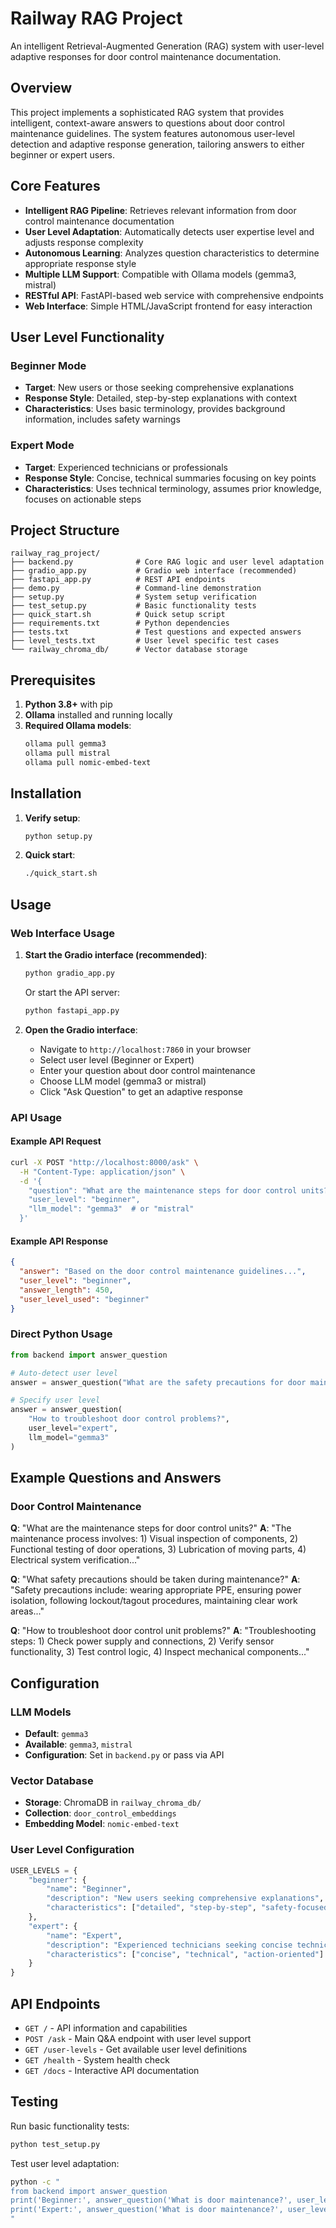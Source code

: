 # Railway RAG Project

An intelligent Retrieval-Augmented Generation (RAG) system with user-level adaptive responses for door control maintenance documentation.

## Overview

This project implements a sophisticated RAG system that provides intelligent, context-aware answers to questions about door control maintenance guidelines. The system features autonomous user-level detection and adaptive response generation, tailoring answers to either beginner or expert users.

## Core Features

- **Intelligent RAG Pipeline**: Retrieves relevant information from door control maintenance documentation
- **User Level Adaptation**: Automatically detects user expertise level and adjusts response complexity
- **Autonomous Learning**: Analyzes question characteristics to determine appropriate response style
- **Multiple LLM Support**: Compatible with Ollama models (gemma3, mistral)
- **RESTful API**: FastAPI-based web service with comprehensive endpoints
- **Web Interface**: Simple HTML/JavaScript frontend for easy interaction

## User Level Functionality

### Beginner Mode
- **Target**: New users or those seeking comprehensive explanations
- **Response Style**: Detailed, step-by-step explanations with context
- **Characteristics**: Uses basic terminology, provides background information, includes safety warnings

### Expert Mode
- **Target**: Experienced technicians or professionals
- **Response Style**: Concise, technical summaries focusing on key points
- **Characteristics**: Uses technical terminology, assumes prior knowledge, focuses on actionable steps



## Project Structure

```
railway_rag_project/
├── backend.py              # Core RAG logic and user level adaptation
├── gradio_app.py           # Gradio web interface (recommended)
├── fastapi_app.py          # REST API endpoints
├── demo.py                 # Command-line demonstration
├── setup.py                # System setup verification
├── test_setup.py           # Basic functionality tests
├── quick_start.sh          # Quick setup script
├── requirements.txt        # Python dependencies
├── tests.txt               # Test questions and expected answers
├── level_tests.txt         # User level specific test cases
└── railway_chroma_db/      # Vector database storage
```

## Prerequisites

1. **Python 3.8+** with pip
2. **Ollama** installed and running locally
3. **Required Ollama models**:
   ```bash
   ollama pull gemma3
   ollama pull mistral
   ollama pull nomic-embed-text
   ```

## Installation

1. **Verify setup**:
   ```bash
   python setup.py
   ```

2. **Quick start**:
   ```bash
   ./quick_start.sh
   ```

## Usage

### Web Interface Usage

1. **Start the Gradio interface (recommended)**:
   ```bash
   python gradio_app.py
   ```
   
   Or start the API server:
   ```bash
   python fastapi_app.py
   ```

2. **Open the Gradio interface**:
   - Navigate to `http://localhost:7860` in your browser
   - Select user level (Beginner or Expert)
   - Enter your question about door control maintenance
   - Choose LLM model (gemma3 or mistral)
   - Click "Ask Question" to get an adaptive response

### API Usage

#### Example API Request
```bash
curl -X POST "http://localhost:8000/ask" \
  -H "Content-Type: application/json" \
  -d '{
    "question": "What are the maintenance steps for door control units?",
    "user_level": "beginner",
    "llm_model": "gemma3"  # or "mistral"
  }'
```

#### Example API Response
```json
{
  "answer": "Based on the door control maintenance guidelines...",
  "user_level": "beginner",
  "answer_length": 450,
  "user_level_used": "beginner"
}
```

### Direct Python Usage

```python
from backend import answer_question

# Auto-detect user level
answer = answer_question("What are the safety precautions for door maintenance?")

# Specify user level
answer = answer_question(
    "How to troubleshoot door control problems?", 
    user_level="expert",
    llm_model="gemma3"
)
```

## Example Questions and Answers

### Door Control Maintenance
**Q**: "What are the maintenance steps for door control units?"
**A**: "The maintenance process involves: 1) Visual inspection of components, 2) Functional testing of door operations, 3) Lubrication of moving parts, 4) Electrical system verification..."

**Q**: "What safety precautions should be taken during maintenance?"
**A**: "Safety precautions include: wearing appropriate PPE, ensuring power isolation, following lockout/tagout procedures, maintaining clear work areas..."

**Q**: "How to troubleshoot door control unit problems?"
**A**: "Troubleshooting steps: 1) Check power supply and connections, 2) Verify sensor functionality, 3) Test control logic, 4) Inspect mechanical components..."

## Configuration

### LLM Models
- **Default**: `gemma3`
- **Available**: `gemma3`, `mistral`
- **Configuration**: Set in `backend.py` or pass via API

### Vector Database
- **Storage**: ChromaDB in `railway_chroma_db/`
- **Collection**: `door_control_embeddings`
- **Embedding Model**: `nomic-embed-text`

### User Level Configuration
```python
USER_LEVELS = {
    "beginner": {
        "name": "Beginner",
        "description": "New users seeking comprehensive explanations",
        "characteristics": ["detailed", "step-by-step", "safety-focused"]
    },
    "expert": {
        "name": "Expert", 
        "description": "Experienced technicians seeking concise technical info",
        "characteristics": ["concise", "technical", "action-oriented"]
    }
}
```

## API Endpoints

- `GET /` - API information and capabilities
- `POST /ask` - Main Q&A endpoint with user level support
- `GET /user-levels` - Get available user level definitions
- `GET /health` - System health check
- `GET /docs` - Interactive API documentation

## Testing

Run basic functionality tests:
```bash
python test_setup.py
```

Test user level adaptation:
```bash
python -c "
from backend import answer_question
print('Beginner:', answer_question('What is door maintenance?', user_level='beginner'))
print('Expert:', answer_question('What is door maintenance?', user_level='expert'))
"
```